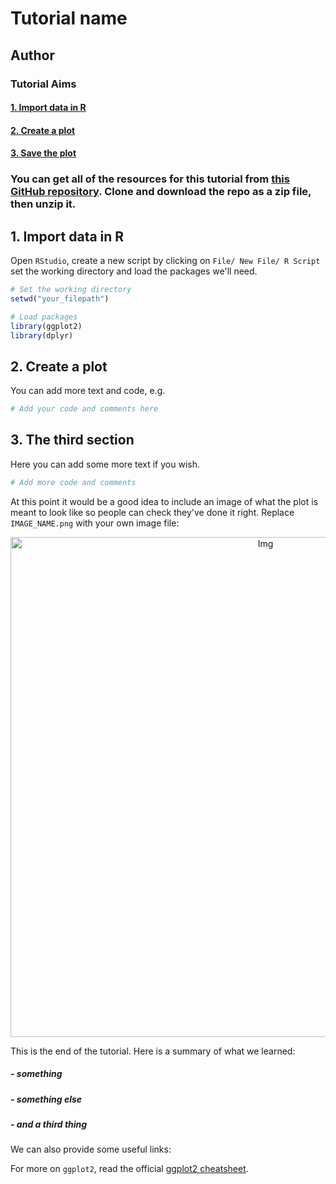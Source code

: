 # Tutorial name
## Author

### Tutorial Aims

#### <a href="#section1"> 1. Import data in R</a>

#### <a href="#section2"> 2. Create a plot</a>

#### <a href="#section3"> 3. Save the plot</a>

### You can get all of the resources for this tutorial from <a href="https://github.com/ourcodingclub/CC-EAB-tut-ideas" target="_blank">this GitHub repository</a>. Clone and download the repo as a zip file, then unzip it.

<a name="section1"></a>

## 1. Import data in R

Open `RStudio`, create a new script by clicking on `File/ New File/ R Script` set the working directory and load the packages we'll need.

```r
# Set the working directory
setwd("your_filepath")

# Load packages
library(ggplot2)
library(dplyr)
```

<a name="section2"></a>

## 2. Create a plot

You can add more text and code, e.g.

```r
# Add your code and comments here
```

<a name="section3"></a>

## 3. The third section

Here you can add some more text if you wish.

```r
# Add more code and comments
```

At this point it would be a good idea to include an image of what the plot is meant to look like so people can check they've done it right. Replace `IMAGE_NAME.png` with your own image file:

<center> <img src="{{ site.baseurl }}/IMAGE_NAME.png" alt="Img" style="width: 800px;"/> </center>

This is the end of the tutorial. Here is a summary of what we learned:

##### - something
##### - something else
##### - and a third thing

We can also provide some useful links:

For more on `ggplot2`, read the official <a href="https://www.rstudio.com/wp-content/uploads/2015/03/ggplot2-cheatsheet.pdf" target="_blank">ggplot2 cheatsheet</a>.

